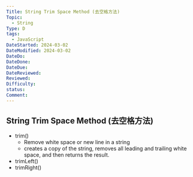 ```yaml
---
Title: String Trim Space Method (去空格方法)
Topic:
  - String
Type: D
tags:
  - JavaScript
DateStarted: 2024-03-02
DateModified: 2024-03-02
DateDo: 
DateDone: 
DateDue: 
DateReviewed: 
Reviewed: 
Difficulty: 
status: 
Comment:
---
```

## String Trim Space Method (去空格方法)
- trim() 
  - Remove white space or new line in a string
  - creates a copy of the string, removes all leading and trailing white space, and then returns the result.  
- trimLeft()  
- trimRight()
